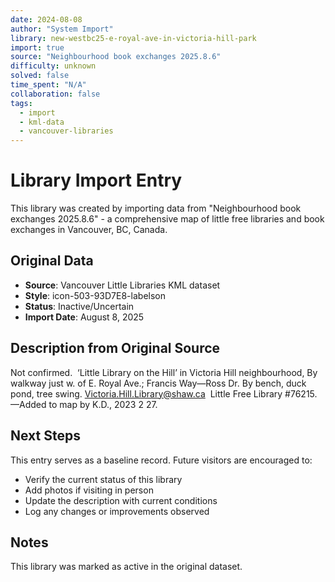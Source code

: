 ```yaml
---
date: 2024-08-08
author: "System Import"
library: new-westbc25-e-royal-ave-in-victoria-hill-park
import: true
source: "Neighbourhood book exchanges 2025.8.6"
difficulty: unknown
solved: false
time_spent: "N/A"
collaboration: false
tags:
  - import
  - kml-data
  - vancouver-libraries
---
```


# Library Import Entry

This library was created by importing data from "Neighbourhood book exchanges 2025.8.6" - a comprehensive map of little free libraries and book exchanges in Vancouver, BC, Canada.

## Original Data

- **Source**: Vancouver Little Libraries KML dataset
- **Style**: icon-503-93D7E8-labelson
- **Status**: Inactive/Uncertain
- **Import Date**: August 8, 2025

## Description from Original Source

Not confirmed.  ‘Little Library on the Hill’ 
in Victoria Hill neighbourhood,
By walkway just w. of E. Royal Ave.; 
Francis Way—Ross Dr.
By bench, duck pond, tree swing.
	Victoria.Hill.Library@shaw.ca 
Little Free Library #76215.
—Added to map by K.D., 2023 2 27.



## Next Steps

This entry serves as a baseline record. Future visitors are encouraged to:
- Verify the current status of this library
- Add photos if visiting in person
- Update the description with current conditions
- Log any changes or improvements observed

## Notes

This library was marked as active in the original dataset.
